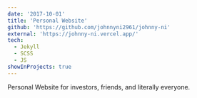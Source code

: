 ```yaml
---
date: '2017-10-01'
title: 'Personal Website'
github: 'https://github.com/johnnyni2961/johnny-ni'
external: 'https://johnny-ni.vercel.app/'
tech:
  - Jekyll
  - SCSS
  - JS
showInProjects: true
---
```


Personal Website for investors, friends, and literally everyone.
